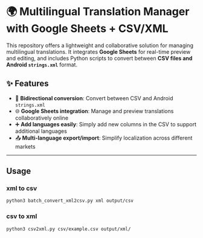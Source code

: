 # 🌍 Multilingual Translation Manager with Google Sheets + CSV/XML

This repository offers a lightweight and collaborative solution for managing multilingual translations. It integrates **Google Sheets** for real-time preview and editing, and includes Python scripts to convert between **CSV files and Android `strings.xml`** format.

## ✨ Features

- 🔁 **Bidirectional conversion**: Convert between CSV and Android `strings.xml`
- 🌐 **Google Sheets integration**: Manage and preview translations collaboratively online
- ➕ **Add languages easily**: Simply add new columns in the CSV to support additional languages
- 📤 **Multi-language export/import**: Simplify localization across different markets

---

## Usage
### xml to csv

```sh
python3 batch_convert_xml2csv.py xml output/csv
```

### csv to xml

```sh
python3 csv2xml.py csv/example.csv output/xml/
```
